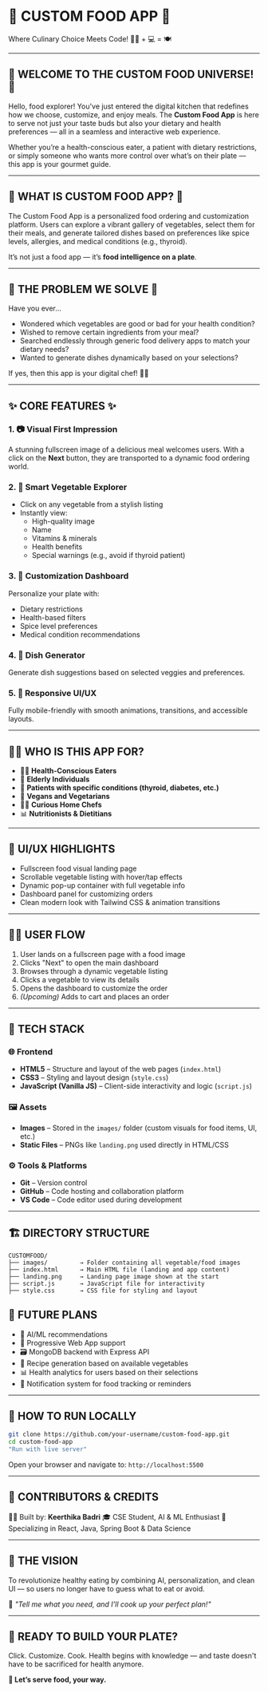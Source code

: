 # 🥗 CUSTOM FOOD APP 🍛

Where Culinary Choice Meets Code! 🧑‍🍳 + 💻 = 🍽️

---

## 🌟 WELCOME TO THE CUSTOM FOOD UNIVERSE! 🌟

Hello, food explorer! You've just entered the digital kitchen that redefines how we choose, customize, and enjoy meals. The **Custom Food App** is here to serve not just your taste buds but also your dietary and health preferences — all in a seamless and interactive web experience.

Whether you’re a health-conscious eater, a patient with dietary restrictions, or simply someone who wants more control over what’s on their plate — this app is your gourmet guide.

---

## 🍴 WHAT IS CUSTOM FOOD APP? 🍴

The Custom Food App is a personalized food ordering and customization platform. Users can explore a vibrant gallery of vegetables, select them for their meals, and generate tailored dishes based on preferences like spice levels, allergies, and medical conditions (e.g., thyroid).

It’s not just a food app — it’s **food intelligence on a plate**.

---

## 🍠 THE PROBLEM WE SOLVE 🍠

Have you ever...

- Wondered which vegetables are good or bad for your health condition?
- Wished to remove certain ingredients from your meal?
- Searched endlessly through generic food delivery apps to match your dietary needs?
- Wanted to generate dishes dynamically based on your selections?

If yes, then this app is your digital chef! 👨‍🍳

---

## ✨ CORE FEATURES ✨

### 1. 📷 Visual First Impression
A stunning fullscreen image of a delicious meal welcomes users. With a click on the **Next** button, they are transported to a dynamic food ordering world.

### 2. 🥦 Smart Vegetable Explorer
- Click on any vegetable from a stylish listing  
- Instantly view:
  - High-quality image  
  - Name  
  - Vitamins & minerals  
  - Health benefits  
  - Special warnings (e.g., avoid if thyroid patient)

### 3. 🧾 Customization Dashboard
Personalize your plate with:
- Dietary restrictions  
- Health-based filters  
- Spice level preferences  
- Medical condition recommendations

### 4. 🍲 Dish Generator
Generate dish suggestions based on selected veggies and preferences.

### 5. 📱 Responsive UI/UX
Fully mobile-friendly with smooth animations, transitions, and accessible layouts.

---

## 🧑‍⚕️ WHO IS THIS APP FOR?

- 🧘‍♀️ **Health-Conscious Eaters**
- 👵 **Elderly Individuals**
- 🏥 **Patients with specific conditions (thyroid, diabetes, etc.)**
- 🥑 **Vegans and Vegetarians**
- 👨‍🍳 **Curious Home Chefs**
- 📊 **Nutritionists & Dietitians**

---

## 🎨 UI/UX HIGHLIGHTS

- Fullscreen food visual landing page  
- Scrollable vegetable listing with hover/tap effects  
- Dynamic pop-up container with full vegetable info  
- Dashboard panel for customizing orders  
- Clean modern look with Tailwind CSS & animation transitions  

---

## 🧑‍🍳 USER FLOW

1. User lands on a fullscreen page with a food image  
2. Clicks "Next" to open the main dashboard  
3. Browses through a dynamic vegetable listing  
4. Clicks a vegetable to view its details  
5. Opens the dashboard to customize the order  
6. *(Upcoming)* Adds to cart and places an order  

---

## 🧰 TECH STACK

### 🌐 Frontend
- **HTML5** – Structure and layout of the web pages (`index.html`)
- **CSS3** – Styling and layout design (`style.css`)
- **JavaScript (Vanilla JS)** – Client-side interactivity and logic (`script.js`)

### 🖼️ Assets
- **Images** – Stored in the `images/` folder (custom visuals for food items, UI, etc.)
- **Static Files** – PNGs like `landing.png` used directly in HTML/CSS

### ⚙️ Tools & Platforms
- **Git** – Version control
- **GitHub** – Code hosting and collaboration platform
- **VS Code** – Code editor used during development

---

## 🏗️ DIRECTORY STRUCTURE

```
CUSTOMFOOD/
├── images/         → Folder containing all vegetable/food images
├── index.html      → Main HTML file (landing and app content)
├── landing.png     → Landing page image shown at the start
├── script.js       → JavaScript file for interactivity
├── style.css       → CSS file for styling and layout
```

## 🌱 FUTURE PLANS

* 🧬 AI/ML recommendations
* 📱 Progressive Web App support
* 🗃️ MongoDB backend with Express API
* 🧾 Recipe generation based on available vegetables
* 📊 Health analytics for users based on their selections
* 🔔 Notification system for food tracking or reminders

---

## 🧩 HOW TO RUN LOCALLY

```bash
git clone https://github.com/your-username/custom-food-app.git
cd custom-food-app
"Run with live server"
```

Open your browser and navigate to: `http://localhost:5500`

---

## 🤝 CONTRIBUTORS & CREDITS

👩‍💻 Built by: **Keerthika Badri**
🎓 CSE Student, AI & ML Enthusiast
💼 Specializing in React, Java, Spring Boot & Data Science

---

## 🔮 THE VISION

To revolutionize healthy eating by combining AI, personalization, and clean UI — so users no longer have to guess what to eat or avoid.

💬 *"Tell me what you need, and I’ll cook up your perfect plan!"*

---

## 🚀 READY TO BUILD YOUR PLATE?

Click. Customize. Cook. Health begins with knowledge — and taste doesn't have to be sacrificed for health anymore.

**🥄 Let’s serve food, your way.**
